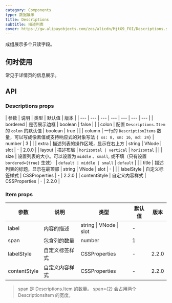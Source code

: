 ```yaml
---
category: Components
type: 数据展示
title: Descriptions
subtitle: 描述列表
cover: https://gw.alipayobjects.com/zos/alicdn/MjtG9_FOI/Descriptions.svg
---
```


成组展示多个只读字段。

## 何时使用

常见于详情页的信息展示。

## API

### Descriptions props

| 参数 | 说明 | 类型 | 默认值 | 版本 |
| --- | --- | --- | --- | --- | --- | --- |
| bordered | 是否展示边框 | boolean | false |  |
| colon | 配置 `Descriptions.Item` 的 `colon` 的默认值 | boolean | true |  |
| column | 一行的 `DescriptionItems` 数量，可以写成像素值或支持响应式的对象写法 `{ xs: 8, sm: 16, md: 24}` | number | 3 |  |
| extra | 描述列表的操作区域，显示在右上方 | string \| VNode \| slot | - | 2.0.0 |
| layout | 描述布局 | `horizontal | vertical` | `horizontal` |  |
| size | 设置列表的大小。可以设置为 `middle` 、`small`, 或不填（只有设置 `bordered={true}` 生效） | `default | middle | small` | `default` |  |
| title | 描述列表的标题，显示在最顶部 | string \| VNode \| slot | - |  |
| labelStyle | 自定义标签样式 | CSSProperties | - | 2.2.0 |
| contentStyle | 自定义内容样式 | CSSProperties | - | 2.2.0 |

### Item props

| 参数         | 说明           | 类型                    | 默认值 | 版本  |
| ------------ | -------------- | ----------------------- | ------ | ----- |
| label        | 内容的描述     | string \| VNode \| slot | -      |
| span         | 包含列的数量   | number                  | 1      |
| labelStyle   | 自定义标签样式 | CSSProperties           | -      | 2.2.0 |
| contentStyle | 自定义内容样式 | CSSProperties           | -      | 2.2.0 |

> span 是 Descriptions.Item 的数量。 span={2} 会占用两个 DescriptionsItem 的宽度。
